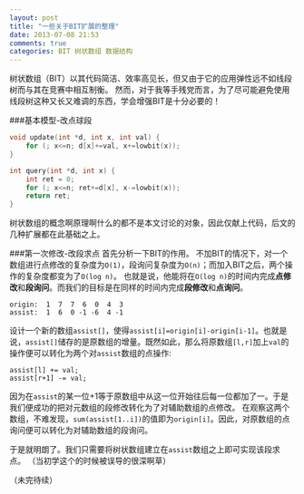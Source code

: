 ```yaml
---
layout: post
title: "一些关于BIT扩展的整理"
date: 2013-07-08 21:53
comments: true
categories: BIT 树状数组 数据结构
---
```

树状数组（BIT）以其代码简洁、效率高见长，但又由于它的应用弹性远不如线段树而与其在竞赛中相互制衡。
然而，对于我等手残党而言，为了尽可能避免使用线段树这种又长又难调的东西，学会增强BIT是十分必要的！

###基本模型-改点球段
```cpp
void update(int *d, int x, int val) {
    for (; x<=n; d[x]+=val, x+=lowbit(x));
}

int query(int *d, int x) {
    int ret = 0;
    for (; x<=n; ret+=d[x], x-=lowbit(x));
    return ret;
}
```
树状数组的概念啊原理啊什么的都不是本文讨论的对象，因此仅献上代码，后文的几种扩展都在此基础之上。
<!--more-->
###第一次修改-改段求点
首先分析一下BIT的作用。
不加BIT的情况下，对一个数组进行点修改的复杂度为`O(1)`，段询问复杂度为`O(n)`；而加入BIT之后，两个操作的复杂度都变为了`O(log n)`。
也就是说，他能将在`O(log n)`的时间内完成**点修改**和**段询问**。而我们的目标是在同样的时间内完成**段修改**和**点询问**。

    origin:  1  7  7  6  0  4  3
    assist:  1  6  0 -1 -6  4 -1

设计一个新的数组`assist[]`，使得`assist[i]=origin[i]-origin[i-1]`。也就是说，`assist[]`储存的是原数组的增量。既然如此，那么将原数组`[l,r]`加上`val`的操作便可以转化为两个对`assist`数组的点操作:

    assist[l] += val;
    assist[r+1] -= val;

因为在`assist`的某一位+1等于原数组中从这一位开始往后每一位都加了一。于是我们便成功的把对元数组的段修改转化为了对辅助数组的点修改。
在观察这两个数组，不难发现，`sum(assist[1..i])`的值即为`origin[i]`。因此，对原数组的点询问便可以转化为对辅助数组的段询问。

于是就明朗了。我们只需要将树状数组建立在`assist`数组之上即可实现该段求点。
（当初学这个的时候被误导的很深啊草）

（未完待续）
